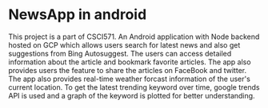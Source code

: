 # NewsApp in android
This project is a part of CSCI571. An Android application with Node backend hosted on GCP which allows users search for latest news and also get suggestions from Bing Autosuggest. The users can access detailed information about the article and bookmark favorite articles. The app also provides users the feature to share the articles on FaceBook and twitter. The app also provides real-time weather forcast information of the user's current location. To get the latest trending keyword over time, google trends API is used and a graph of the keyword is plotted for better understanding.
